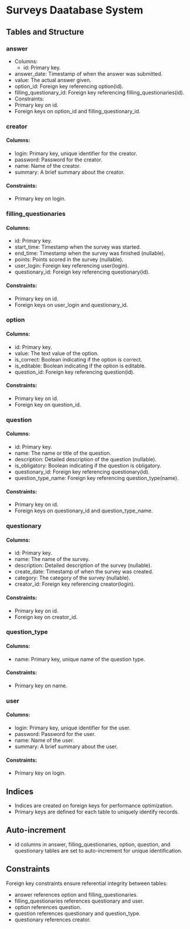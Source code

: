 # Surveys Daatabase System

## Tables and Structure

### answer

- Columns:
  - id: Primary key.
 - answer_date: Timestamp of when the answer was submitted.
 - value: The actual answer given.
 - option_id: Foreign key referencing option(id).
 - filling_questionary_id: Foreign key referencing filling_questionaries(id).
- Constraints:
 - Primary key on id.
 - Foreign keys on option_id and filling_questionary_id.

### creator

#### Columns:
- login: Primary key, unique identifier for the creator.
- password: Password for the creator.
- name: Name of the creator.
- summary: A brief summary about the creator.
#### Constraints:
- Primary key on login.

### filling_questionaries

#### Columns:
- id: Primary key.
- start_time: Timestamp when the survey was started.
- end_time: Timestamp when the survey was finished (nullable).
- points: Points scored in the survey (nullable).
- user_login: Foreign key referencing user(login).
- questionary_id: Foreign key referencing questionary(id).
#### Constraints:
- Primary key on id.
- Foreign keys on user_login and questionary_id.

### option

#### Columns:
- id: Primary key.
- value: The text value of the option.
- is_correct: Boolean indicating if the option is correct.
- is_editable: Boolean indicating if the option is editable.
- question_id: Foreign key referencing question(id).
#### Constraints:
- Primary key on id.
- Foreign key on question_id.

### question

#### Columns:
- id: Primary key.
- name: The name or title of the question.
- description: Detailed description of the question (nullable).
- is_obligatory: Boolean indicating if the question is obligatory.
- questionary_id: Foreign key referencing questionary(id).
- question_type_name: Foreign key referencing question_type(name).
#### Constraints:
- Primary key on id.
- Foreign keys on questionary_id and question_type_name.

### questionary

#### Columns:
- id: Primary key.
- name: The name of the survey.
- description: Detailed description of the survey (nullable).
- create_date: Timestamp of when the survey was created.
- category: The category of the survey (nullable).
- creator_id: Foreign key referencing creator(login).
#### Constraints:
- Primary key on id.
- Foreign key on creator_id.

### question_type

#### Columns:
- name: Primary key, unique name of the question type.
#### Constraints:
- Primary key on name.

### user

#### Columns:
- login: Primary key, unique identifier for the user.
- password: Password for the user.
- name: Name of the user.
- summary: A brief summary about the user.
#### Constraints:
- Primary key on login.

## Indices
- Indices are created on foreign keys for performance optimization.
- Primary keys are defined for each table to uniquely identify records.
  
## Auto-increment
- id columns in answer, filling_questionaries, option, question, and questionary tables are set to auto-increment for unique identification.
  
## Constraints
Foreign key constraints ensure referential integrity between tables:
- answer references option and filling_questionaries.
- filling_questionaries references questionary and user.
- option references question.
- question references questionary and question_type.
- questionary references creator.
